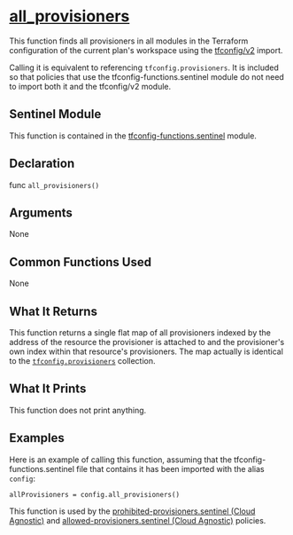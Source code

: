 # [all_provisioners](../tfconfig-functions.sentinel#L100)
This function finds all provisioners in all modules in the Terraform configuration of the current plan's workspace using the [tfconfig/v2](https://www.terraform.io/docs/cloud/sentinel/import/tfconfig-v2.html) import.

Calling it is equivalent to referencing `tfconfig.provisioners`. It is included so that policies that use the tfconfig-functions.sentinel module do not need to import both it and the tfconfig/v2 module.

## Sentinel Module
This function is contained in the [tfconfig-functions.sentinel](../../tfconfig-functions.sentinel) module.

## Declaration
func `all_provisioners()`

## Arguments
None

## Common Functions Used
None

## What It Returns
This function returns a single flat map of all provisioners indexed by the address of the resource the provisioner is attached to and the provisioner's own index within that resource's provisioners. The map actually is identical to the [`tfconfig.provisioners`](https://www.terraform.io/docs/cloud/sentinel/import/tfconfig-v2.html#the-provisioners-collection) collection.

## What It Prints
This function does not print anything.

## Examples
Here is an example of calling this function, assuming that the tfconfig-functions.sentinel file that contains it has been imported with the alias `config`:
```
allProvisioners = config.all_provisioners()
```

This function is used by the [prohibited-provisioners.sentinel (Cloud Agnostic)](../../../cloud-agnostic/prohibited-provisioners.sentinel) and [allowed-provisioners.sentinel (Cloud Agnostic)](../../../cloud-agnostic/allowed-provisioners.sentinel) policies.
